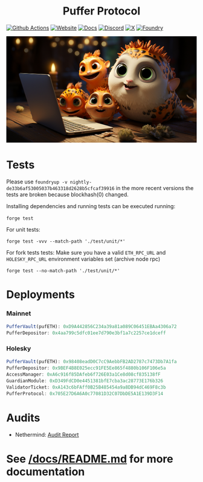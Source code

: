 # <h1 align="center"> Puffer Protocol </h1> 
[![Github Actions][gha-badge]][gha] [![Website][Website-badge]][Website] [![Docs][docs-badge]][docs]
  [![Discord][discord-badge]][discord] [![X][X-badge]][X] [![Foundry][foundry-badge]][foundry]

[Website-badge]: https://img.shields.io/badge/WEBSITE-8A2BE2
[Website]: https://www.puffer.fi
[X-badge]: https://img.shields.io/twitter/follow/puffer_finance
[X]: https://twitter.com/puffer_finance
[discord]: https://discord.gg/pufferfi
[docs-badge]: https://img.shields.io/badge/DOCS-8A2BE2
[docs]: https://docs.puffer.fi/
[discord-badge]: https://dcbadge.vercel.app/api/server/pufferfi?style=flat
[gha]: https://github.com/PufferFinance/PufferPool/actions
[gha-badge]: https://github.com/PufferFinance/PufferPool/actions/workflows/ci.yml/badge.svg
[foundry]: https://getfoundry.sh
[foundry-badge]: https://img.shields.io/badge/Built%20with-Foundry-FFDB1C.svg

![PUFFERS](image.png) 

# Tests

Please use `foundryup -v nightly-de33b6af53005037b463318d2628b5cfcaf39916` in the more recent versions the tests are broken because blockhash(0) changed.

Installing dependencies and running tests can be executed running:

`forge test`

For unit tests:
```
forge test -vvv --match-path './test/unit/*'
```

For fork tests tests:
Make sure you have a valid `ETH_RPC_URL` and `HOLESKY_RPC_URL` environment variables set (archive node rpc)
```
forge test --no-match-path './test/unit/*'
```

# Deployments

### Mainnet

```javascript
PufferVault(pufETH): 0xD9A442856C234a39a81a089C06451EBAa4306a72
PufferDepositor: 0x4aa799c5dfc01ee7d790e3bf1a7c2257ce1dceff
```

### Holesky

```javascript
PufferVault(pufETH): 0x98408eadD0C7cC9AebbFB2AD2787c7473Db7A1fa
PufferDepositor: 0x9BEF4B8E025ecc91FE5Ee865f4880b106F106e5a
AccessManager: 0xA6c916f85DAfeb6f726E03a1Ce8d08cf835138fF
GuardianModule: 0xD349FdCD0e4451381bfE7cba3ac28773E176b326
ValidatorTicket: 0xA143c6bFAff0B25B485454a9a8DB94dC469F8c3b
PufferProtocol: 0x705E27D6A6A0c77081D32C07DbDE5A1E139D3F14
```


# Audits
- Nethermind: [Audit Report](./docs/audits/Nethermind_PufferProtocol_NM0202_April2024.pdf)

# See [/docs/README.md](./docs/README.md) for more documentation